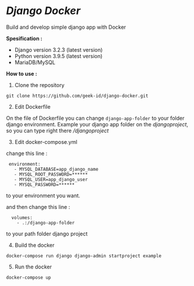 # *Django Docker*

Build and develop simple django app with Docker

**Spesification :**
- Django version 3.2.3 (latest version)
- Python version 3.9.5 (latest version)
- MariaDB/MySQL

**How to use :**

1. Clone the repository

`git clone https://github.com/geek-id/django-docker.git`

2. Edit Dockerfile

On the file of Dockerfile you can change `django-app-folder` to your folder django environment. Example your django app folder on the _djangoproject_, so you can type right there _/djangoproject_

3. Edit docker-compose.yml

change this line :
```
 environment: 
   - MYSQL_DATABASE=app_django_name
   - MYSQL_ROOT_PASSWORD=******
   - MYSQL_USER=app_django_user
   - MYSQL_PASSWORD=******
```

to your environment you want.

and then change this line :

```
  volumes: 
    - .:/django-app-folder
```

to your path folder django project

4. Build the docker

`docker-compose run django django-admin startproject example`

5. Run the docker

`docker-compose up`
